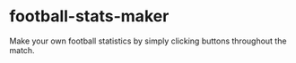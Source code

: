 # football-stats-maker
Make your own football statistics by simply clicking buttons throughout the match. 
